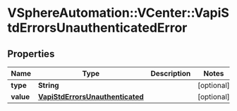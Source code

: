 # VSphereAutomation::VCenter::VapiStdErrorsUnauthenticatedError

## Properties
Name | Type | Description | Notes
------------ | ------------- | ------------- | -------------
**type** | **String** |  | [optional] 
**value** | [**VapiStdErrorsUnauthenticated**](VapiStdErrorsUnauthenticated.md) |  | [optional] 


